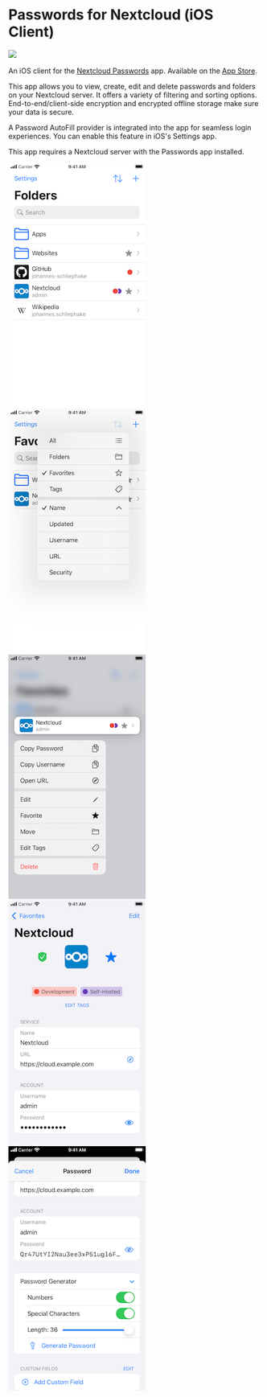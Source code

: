 # Passwords for Nextcloud (iOS Client)

![](https://raw.githubusercontent.com/johannes-schliephake/nextcloud-passwords-ios/main/AppIcon@1x.png)

An iOS client for the [Nextcloud Passwords](https://git.mdns.eu/nextcloud/passwords) app. Available on the [App Store](https://apps.apple.com/app/id1546212226).

This app allows you to view, create, edit and delete passwords and folders on your Nextcloud server. It offers a variety of filtering and sorting options. End-to-end/client-side encryption and encrypted offline storage make sure your data is secure.

A Password AutoFill provider is integrated into the app for seamless login experiences. You can enable this feature in iOS's Settings app.

This app requires a Nextcloud server with the Passwords app installed.

![](https://raw.githubusercontent.com/johannes-schliephake/nextcloud-passwords-ios/main/Snapshot/Screenshots/en-US/iPhone%20SE%20(2nd%20generation)-1-scaled.png) ![](https://raw.githubusercontent.com/johannes-schliephake/nextcloud-passwords-ios/main/Snapshot/Screenshots/en-US/iPhone%20SE%20(2nd%20generation)-2-scaled.png) ![](https://raw.githubusercontent.com/johannes-schliephake/nextcloud-passwords-ios/main/Snapshot/Screenshots/en-US/iPhone%20SE%20(2nd%20generation)-3-scaled.png) ![](https://raw.githubusercontent.com/johannes-schliephake/nextcloud-passwords-ios/main/Snapshot/Screenshots/en-US/iPhone%20SE%20(2nd%20generation)-4-scaled.png) ![](https://raw.githubusercontent.com/johannes-schliephake/nextcloud-passwords-ios/main/Snapshot/Screenshots/en-US/iPhone%20SE%20(2nd%20generation)-5-scaled.png)
